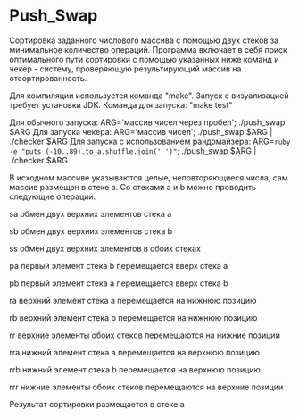 # Push_Swap
Сортировка заданного числового массива с помощью двух стеков за минимальное количество операций. Программа включает в себя поиск оптимального пути сортировки с помощью указанных ниже команд и чекер - систему, проверяющую результирующий массив на отсортированность.

Для компиляции используется команда "make". 
Запуск с визуализацией требует установки JDK. Команда для запуска: "make test"

Для обычного запуска: ARG='массив чисел через пробел'; ./push_swap $ARG
Для запуска чекера: ARG='массив чисел'; ./push_swap $ARG | ./checker $ARG
Для запуска с использованием рандомайзера: ARG=`ruby -e "puts (-10..89).to_a.shuffle.join(' ')"`; ./push_swap $ARG | ./checker $ARG

В исходном массиве указываются целые, неповторяющиеся числа, сам массив размещен в стеке a. Со стеками a и b можно проводить следующие операции:

sa обмен двух верхних элементов стека a

sb обмен двух верхних элементов стека b

ss обмен двух верхних элементов в обоих стеках

pa первый элемент стека b перемещается вверх стека a

pb первый элемент стека a перемещается вверх стека b

ra верхний элемент стека a перемещается на нижнюю позицию

rb верхний элемент стека b перемещается на нижнюю позицию

rr верхние элементы обоих стеков перемещаются на нижние позиции

rra нижний элемент стека a перемещается на верхнюю позицию

rrb нижний элемент стека b перемещается на верхнюю позицию

rrr нижние элементы обоих стеков перемещаются на верхние позиции

Результат сортировки размещается в стеке а
